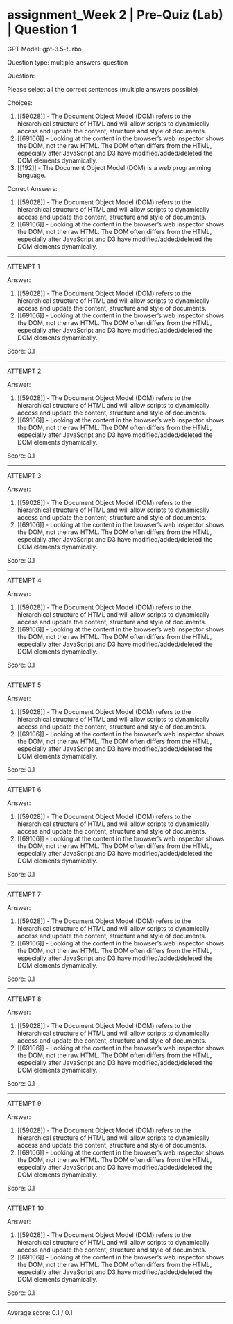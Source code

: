 # assignment_Week 2 | Pre-Quiz (Lab) | Question 1

GPT Model: gpt-3.5-turbo

Question type: multiple_answers_question

Question:
<div><span>Please select all the correct sentences (multiple answers possible)</span></div>

Choices:
1. [[59028]] - The Document Object Model (DOM) refers to the hierarchical structure of HTML and will allow scripts to dynamically access and update the content, structure and style of documents.
2. [[69106]] - Looking at the content in the browser’s web inspector shows the DOM, not the raw HTML. The DOM often differs from the HTML, especially after JavaScript and D3 have modified/added/deleted the DOM elements dynamically.
3. [[192]] - The Document Object Model (DOM) is a web programming language.

Correct Answers:
1. [[59028]] - The Document Object Model (DOM) refers to the hierarchical structure of HTML and will allow scripts to dynamically access and update the content, structure and style of documents.
2. [[69106]] - Looking at the content in the browser’s web inspector shows the DOM, not the raw HTML. The DOM often differs from the HTML, especially after JavaScript and D3 have modified/added/deleted the DOM elements dynamically.

****************************************

ATTEMPT 1

Answer: 
1. [[59028]] - The Document Object Model (DOM) refers to the hierarchical structure of HTML and will allow scripts to dynamically access and update the content, structure and style of documents.
2. [[69106]] - Looking at the content in the browser’s web inspector shows the DOM, not the raw HTML. The DOM often differs from the HTML, especially after JavaScript and D3 have modified/added/deleted the DOM elements dynamically.

Score: 0.1

--------------------

ATTEMPT 2

Answer: 
1. [[59028]] - The Document Object Model (DOM) refers to the hierarchical structure of HTML and will allow scripts to dynamically access and update the content, structure and style of documents.
2. [[69106]] - Looking at the content in the browser’s web inspector shows the DOM, not the raw HTML. The DOM often differs from the HTML, especially after JavaScript and D3 have modified/added/deleted the DOM elements dynamically.

Score: 0.1

--------------------

ATTEMPT 3

Answer: 
1. [[59028]] - The Document Object Model (DOM) refers to the hierarchical structure of HTML and will allow scripts to dynamically access and update the content, structure and style of documents.
2. [[69106]] - Looking at the content in the browser’s web inspector shows the DOM, not the raw HTML. The DOM often differs from the HTML, especially after JavaScript and D3 have modified/added/deleted the DOM elements dynamically.

Score: 0.1

--------------------

ATTEMPT 4

Answer:
1. [[59028]] - The Document Object Model (DOM) refers to the hierarchical structure of HTML and will allow scripts to dynamically access and update the content, structure and style of documents.
2. [[69106]] - Looking at the content in the browser’s web inspector shows the DOM, not the raw HTML. The DOM often differs from the HTML, especially after JavaScript and D3 have modified/added/deleted the DOM elements dynamically.

Score: 0.1

--------------------

ATTEMPT 5

Answer: 
1. [[59028]] - The Document Object Model (DOM) refers to the hierarchical structure of HTML and will allow scripts to dynamically access and update the content, structure and style of documents.
2. [[69106]] - Looking at the content in the browser’s web inspector shows the DOM, not the raw HTML. The DOM often differs from the HTML, especially after JavaScript and D3 have modified/added/deleted the DOM elements dynamically.

Score: 0.1

--------------------

ATTEMPT 6

Answer:
1. [[59028]] - The Document Object Model (DOM) refers to the hierarchical structure of HTML and will allow scripts to dynamically access and update the content, structure and style of documents.
2. [[69106]] - Looking at the content in the browser’s web inspector shows the DOM, not the raw HTML. The DOM often differs from the HTML, especially after JavaScript and D3 have modified/added/deleted the DOM elements dynamically.

Score: 0.1

--------------------

ATTEMPT 7

Answer: 
1. [[59028]] - The Document Object Model (DOM) refers to the hierarchical structure of HTML and will allow scripts to dynamically access and update the content, structure and style of documents.
2. [[69106]] - Looking at the content in the browser’s web inspector shows the DOM, not the raw HTML. The DOM often differs from the HTML, especially after JavaScript and D3 have modified/added/deleted the DOM elements dynamically.

Score: 0.1

--------------------

ATTEMPT 8

Answer:
1. [[59028]] - The Document Object Model (DOM) refers to the hierarchical structure of HTML and will allow scripts to dynamically access and update the content, structure and style of documents.
2. [[69106]] - Looking at the content in the browser’s web inspector shows the DOM, not the raw HTML. The DOM often differs from the HTML, especially after JavaScript and D3 have modified/added/deleted the DOM elements dynamically.

Score: 0.1

--------------------

ATTEMPT 9

Answer: 
1. [[59028]] - The Document Object Model (DOM) refers to the hierarchical structure of HTML and will allow scripts to dynamically access and update the content, structure and style of documents.
2. [[69106]] - Looking at the content in the browser’s web inspector shows the DOM, not the raw HTML. The DOM often differs from the HTML, especially after JavaScript and D3 have modified/added/deleted the DOM elements dynamically.

Score: 0.1

--------------------

ATTEMPT 10

Answer:
1. [[59028]] - The Document Object Model (DOM) refers to the hierarchical structure of HTML and will allow scripts to dynamically access and update the content, structure and style of documents.
2. [[69106]] - Looking at the content in the browser’s web inspector shows the DOM, not the raw HTML. The DOM often differs from the HTML, especially after JavaScript and D3 have modified/added/deleted the DOM elements dynamically.

Score: 0.1

--------------------

Average score: 0.1 / 0.1
